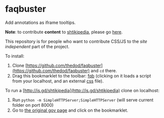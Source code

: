 faqbuster
=========

Add annotations as iframe tooltips.

**Note**: to contribute **content** to [shtikipedia](http://is.gd/shtikipedia), please go [here](https://github.com/thedod/reply2smartid/tree/gh-pages).

This repository is for people who want to contribute CSS/JS to the *site independent* part of the project.

To install:

1. Clone [https://github.com/thedod/faqbuster](https://github.com/thedod/faqbuster) and `cd` there.
1. Drag this bookmarklet to the toolbar:
<a href="javascript:{var style=document.createElement('link');style.rel='stylesheet';style.type='text/css';style.href='https://publishedmodfiles.s3.amazonaws.com/1099/usermod-45.css';document.getElementsByTagName('head')[0].appendChild(style);var js=document.createElement('script');js.setAttribute('type','text/javascript');js.setAttribute('src','http://localhost:8000/faqbuster.js');document.getElementsByTagName('head')[0].appendChild(js);void(0);}">fqb</a>
   (clicking on it loads a script from your localhost, and an external [css](https://publishedmodfiles.s3.amazonaws.com/1099/usermod-45.css") file).

To run a [http://is.gd/shtikipedia](http://is.gd/shtikipedia) clone on localhost:

1. Run `python -m SimpleHTTPServer;SimpleHTTPServer` (will serve current folder on port 8000)
1. Go to [the original gov page](http://smartid.gov.il/GeneralInformation/Pages/FAQ.aspx) and click on the bookmarklet.
